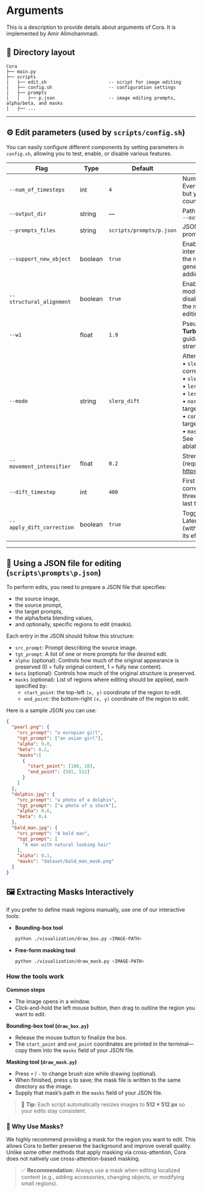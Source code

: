 # Arguments
This is a description to provide details about arguments of Cora. It is implemented by Amir Alimohammadi.

## 📂 Directory layout
```
Cora
├── main.py
├── scripts
|   ├── edit.sh                       -- script for image editing
|   ├── config.sh                     -- configuration settings
|   ├── prompts
│   │   ├── p.json                    -- image editing prompts, alpha/beta, and masks 
|   ├── ...  
```

---

## ⚙️ Edit parameters (used by `scripts/config.sh`)
You can easily configure different components by setting parameters in `config.sh`, allowing you to test, enable, or disable various features.

| Flag | Type | Default | Description |
|------|------|---------|-------------|
| `--num_of_timesteps` | int | `4` | Number of diffusion steps. Everything is tuned for 4 steps, but you can experiment with other counts (see `scripts/steps_mode`). |
| `--output_dir` | string | — | Path to the output folder. *Example*: `--output_dir=result` |
| `--prompts_files` | string | `scripts/prompts/p.json` | JSON file containing image paths, prompts, and α/β values. |
| `--support_new_object` | boolean | `true` | Enables content-adaptive interpolation. Disabling it makes the model struggle when generating new content (e.g., adding a hat) with small α. |
| `--structural_alignment` | boolean | `true` | Enables the structural alignment module. Setting it to `false` disables structural alignment, and the model will ignore β during editing. |
| `--w1` | float | `1.9` | Pseudo-guidance weight (from **TurboEdit**). It behaves like guidance scale: higher values strengthen the prompt. |
| `--mode` | string | `slerp_dift` | Attention strategy:<br>• `slerp_dift` — SLERP with DiFT correspondence<br>• `slerp` — naïve SLERP<br>• `lerp_dift` — linear interp. + DiFT<br>• `lerp` — naïve linear interp.<br>• `normal` — attention only on target (source ignored)<br>• `concat` — concatenate source & target<br>• `masa` — use source as key/value.<br/>See Table 2 of the paper for ablation results. |
| `--movement_intensifier` | float | `0.2` | Strength of non-rigid editing (requires a mask). Details in <https://arxiv.org/abs/2407.17850>. |
| `--dift_timestep` | int | `400` | First timestep at which DiFT correction is applied. For the last three steps, set e.g. `700`; for the last two (slightly better), keep `400`. |
| `--apply_dift_correction` | boolean | `true` | Toggles Correspondence-Aware Latent Correction (CLC). Turn off (with the same seed) to observe its effect. |

---


## 📝 Using a JSON file for editing (`scripts\prompts\p.json`)

To perform edits, you need to prepare a JSON file that specifies:
- the source image,
- the source prompt,
- the target prompts,
- the alpha/beta blending values,
- and optionally, specific regions to edit (masks).

Each entry in the JSON should follow this structure:
- `src_prompt`: Prompt describing the source image.
- `tgt_prompt`: A list of one or more prompts for the desired edit.
- `alpha`: (optional): Controls how much of the original appearance is preserved (0 = fully original content, 1 = fully new content).
- `beta` (optional): Controls how much of the original structure is preserved.
- `masks` (optional): List of regions where editing should be applied, each specified by:
  - `start_point`: the top-left `(x, y)` coordinate of the region to edit.
  - `end_point`: the bottom-right `(x, y)` coordinate of the region to edit.

Here is a sample JSON you can use:

```json
{
  "pearl.png": {
    "src_prompt": "a europian girl",
    "tgt_prompt": ["an asian girl"],
    "alpha": 0.0,
    "beta": 0.2,
    "masks":[
      {
        "start_point": [108, 18],
        "end_point": [501, 512]
      }
    ]
  },
  "dolphin.jpg": {
    "src_prompt": "a photo of a dolphin",
    "tgt_prompt": ["a photo of a shark"],
    "alpha": 0.6,
    "beta": 0.4
  },
  "bald_man.jpg": {
    "src_prompt": "A bald man",
    "tgt_prompt": [
      "A man with natural looking hair"
    ],
    "alpha": 0.1,
    "masks": "dataset/bald_man_mask.png"
  }
}
```

## 🖼️ Extracting Masks Interactively

If you prefer to define mask regions manually, use one of our interactive tools:

- **Bounding-box tool**

    ```bash
    python ./visualization/draw_box.py <IMAGE-PATH>
    ```

- **Free-form masking tool**

    ```bash
    python ./visualization/draw_mask.py <IMAGE-PATH>
    ```

### How the tools work

**Common steps**

- The image opens in a window.  
- Click-and-hold the left mouse button, then drag to outline the region you want to edit.

**Bounding-box tool (`draw_box.py`)**

- Release the mouse button to finalize the box.  
- The `start_point` and `end_point` coordinates are printed in the terminal—copy them into the `masks` field of your JSON file.

**Masking tool (`draw_mask.py`)**

- Press `+` / `-` to change brush size while drawing (optional).  
- When finished, press `q` to save; the mask file is written to the same directory as the image.  
- Supply that mask’s path in the `masks` field of your JSON file.

> 📌 **Tip:** Each script automatically resizes images to **512 × 512 px** so your edits stay consistent.


### 🎯 Why Use Masks?

We highly recommend providing a mask for the region you want to edit. This allows Cora to better preserve the background and improve overall quality. Unlike some other methods that apply masking via cross-attention, Cora does not natively use cross-attention-based masking. 

> ✅ **Recommendation:** Always use a mask when editing localized content (e.g., adding accessories, changing objects, or modifying small regions).

